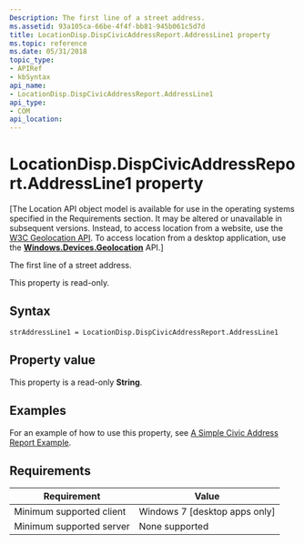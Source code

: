 ```yaml
---
Description: The first line of a street address.
ms.assetid: 93a105ca-66be-4f4f-bb81-945b061c5d7d
title: LocationDisp.DispCivicAddressReport.AddressLine1 property
ms.topic: reference
ms.date: 05/31/2018
topic_type: 
- APIRef
- kbSyntax
api_name: 
- LocationDisp.DispCivicAddressReport.AddressLine1
api_type: 
- COM
api_location: 
---
```


# LocationDisp.DispCivicAddressReport.AddressLine1 property

\[The Location API object model is available for use in the operating systems specified in the Requirements section. It may be altered or unavailable in subsequent versions. Instead, to access location from a website, use the [W3C Geolocation API](/previous-versions/windows/internet-explorer/ie-developer/samples/gg589513(v=vs.85)). To access location from a desktop application, use the [**Windows.Devices.Geolocation**](/uwp/api/Windows.Devices.Geolocation) API.\]

The first line of a street address.

This property is read-only.

## Syntax


```JScript
strAddressLine1 = LocationDisp.DispCivicAddressReport.AddressLine1
```



## Property value

This property is a read-only **String**.

## Examples

For an example of how to use this property, see [A Simple Civic Address Report Example](/uwp/api/Windows.Devices.Geolocation).

## Requirements



| Requirement | Value |
|-------------------------------------|--------------------------------------------|
| Minimum supported client<br/> | Windows 7 \[desktop apps only\]<br/> |
| Minimum supported server<br/> | None supported<br/>                  |



 

